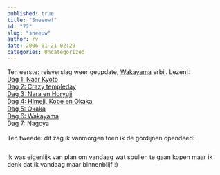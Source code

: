 ```yaml
---
published: true
title: "Sneeuw!"
id: "72"
slug: "sneeuw"
author: rv
date: 2006-01-21 02:29
categories: Uncategorized
---
```

Ten eerste: reisverslag weer geupdate, <a href="/blog/2006/01/kyoto-dag-6-wakayama.html">Wakayama</a> erbij. Lezen!:<br /><a href="/blog/2006/01/kyoto-dag-1.html">Dag 1: Naar Kyoto</a><br /><a href="/blog/2006/01/dag-2-crazy-templeday.html">Dag 2: Crazy templeday</a><br /><a href="/blog/2006/01/op-stap-met-tom-cruise-kyototrip-dag-3.html">Dag 3: Nara en Horyuji</a><br /><a href="/blog/2006/01/from-heaven-to-hell-kyototrip-dag-4.html">Dag 4: Himeji, Kobe en Okaka</a><br /><a href="/blog/2006/01/kyototrip-dag-5-pauze-in-okaka.html">Dag 5: Okaka</a><br /><a href="/blog/2006/01/kyoto-dag-6-wakayama.html">Dag 6: Wakayama</a><br />Dag 7: Nagoya<br /><br />Ten tweede: dit zag ik vanmorgen toen ik de gordijnen opendeed:<br /><br /><a href="https://photos1.blogger.com/blogger/5743/1473/1600/IMG_1832.jpg"><img style="display:block;text-align:center;cursor:pointer;margin:0 auto 10px;" src="https://photos1.blogger.com/blogger/5743/1473/400/IMG_1832.jpg" alt="" border="0" /></a>Ik was eigenlijk van plan om vandaag wat spullen te gaan kopen maar ik denk dat ik vandaag maar binnenblijf :)<br /><br /><a href="https://photos1.blogger.com/blogger/5743/1473/1600/IMG_1835.jpg"><img style="display:block;text-align:center;cursor:pointer;margin:0 auto 10px;" src="https://photos1.blogger.com/blogger/5743/1473/400/IMG_1835.jpg" alt="" border="0" /></a>